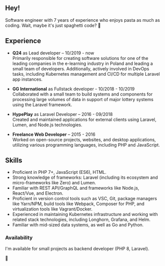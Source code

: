 ##  Hey!

Software engineer with 7 years of experience who enjoys pasta as much as coding. Wait, maybe it's just spaghetti code? 🍝

##  Experience
 - **Q24** as Lead developer – 10/2019 - now   
   	Primarily responsible for creating software solutions for one of the leading companies in the e-learning industry in Poland and leading a small team of developers. Additionally, actively involved in DevOps tasks, including Kubernetes management and CI/CD for multiple Laravel app instances.
	 
 - **GG International** as Fullstack developer - 10/2018 - 10/2019   
	Collaborated with a small team to build systems and components for processing large volumes of data in support of major lottery systems using the Laravel framework.
	 
 - **HypePlay** as Laravel Developer – 2016 - 09/2018  
	 Created and maintained applications for external clients using Laravel, Lumen, and Node.js technologies.
	 
 - **Freelance Web Developer** – 2015 - 2016  
	 Worked on open-source projects, websites, and desktop applications, utilizing various programming languages, including PHP and JavaScript.
	 
##  Skills
- Proficient in PHP 7+, JavaScript (ES6), HTML.
- Strong knowledge of frameworks: Laravel (including its ecosystem and micro-frameworks like Zero) and Lumen.
- Familiar with REST API/GraphQL and frameworks like Node.js, React/Vue, and Electron.
- Proficient in version control tools such as VSC, Git, package managers like Yarn/NPM, build tools like Webpack, Composer for PHP, and virtualization tools like Vagrant/Docker.
- Experienced in maintaining Kubernetes infrastructure and working with related stack technologies, including Longhorn, Grafana, and Helm.
- Familiar with mid-sized data systems, as well as Go and Python.

### Availability
I'm available for small projects as backend developer (PHP 8, Laravel).

🐳
